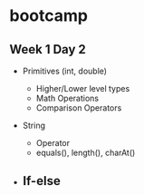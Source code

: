 # bootcamp

## Week 1 Day 2

- Primitives (int, double)
  - Higher/Lower level types
  - Math Operations
  - Comparison Operators

- String
  - Operator
  - equals(), length(), charAt()

- If-else
  - 